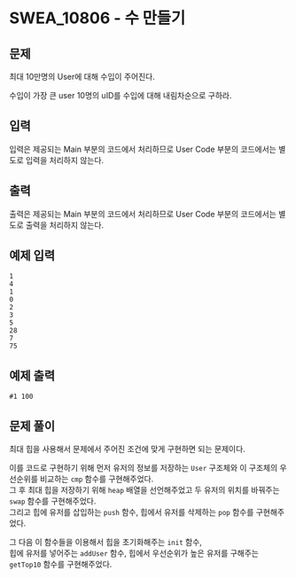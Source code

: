# SWEA_10806 - 수 만들기

## 문제

최대 10만명의 User에 대해 수입이 주어진다.

수입이 가장 큰 user 10명의 uID를 수입에 대해 내림차순으로 구하라.

## 입력

입력은 제공되는 Main 부분의 코드에서 처리하므로 User Code 부분의 코드에서는 별도로 입력을 처리하지 않는다.

## 출력

출력은 제공되는 Main 부분의 코드에서 처리하므로 User Code 부분의 코드에서는 별도로 출력을 처리하지 않는다.

## 예제 입력

```
1
4
1
0
2
3
5
28
7
75
```

## 예제 출력

```
#1 100
```

## 문제 풀이

최대 힙을 사용해서 문제에서 주어진 조건에 맞게 구현하면 되는 문제이다.

이를 코드로 구현하기 위해 먼저 유저의 정보를 저장하는 `User` 구조체와 이 구조체의 우선순위를 비교하는 `cmp` 함수를 구현해주었다.  
그 후 최대 힙을 저장하기 위해 `heap` 배열을 선언해주었고 두 유저의 위치를 바꿔주는 `swap` 함수를 구현해주었다.  
그리고 힙에 유저를 삽입하는 `push` 함수, 힙에서 유저를 삭제하는 `pop` 함수를 구현해주었다.

그 다음 이 함수들을 이용해서 힙을 초기화해주는 `init` 함수,  
힙에 유저를 넣어주는 `addUser` 함수, 힙에서 우선순위가 높은 유저를 구해주는 `getTop10` 함수를 구현해주었다.
